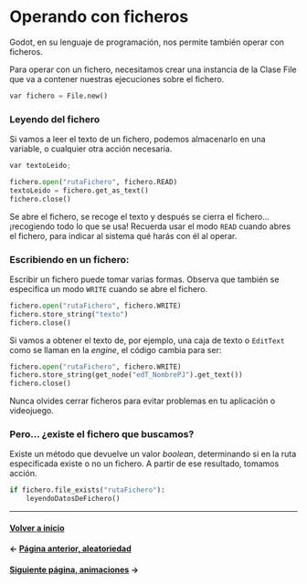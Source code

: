 # Operando con ficheros

Godot, en su lenguaje de programación, nos permite también operar con ficheros.

Para operar con un fichero, necesitamos crear una instancia de la Clase File que va a contener nuestras ejecuciones sobre el fichero.

```py
var fichero = File.new()
```

### Leyendo del fichero

Si vamos a leer el texto de un fichero, podemos almacenarlo en una variable, o cualquier otra acción necesaria.

```py
var textoLeido;

fichero.open("rutaFichero", fichero.READ)
textoLeido = fichero.get_as_text()
fichero.close()
```

Se abre el fichero, se recoge el texto y después se cierra el fichero... ¡recogiendo todo lo que se usa! Recuerda usar el modo `READ` cuando abres el fichero, para indicar al sistema qué harás con él al operar.

### Escribiendo en un fichero:

Escribir un fichero puede tomar varias formas. Observa que también se especifica un modo `WRITE` cuando se abre el fichero.

```py
fichero.open("rutaFichero", fichero.WRITE)
fichero.store_string("texto")
fichero.close()
```

Si vamos a obtener el texto de, por ejemplo, una caja de texto o `EditText` como se llaman en la _engine_, el código cambia para ser:

```py
fichero.open("rutaFichero", fichero.WRITE)
fichero.store_string(get_node("edT_NombrePJ").get_text())
fichero.close()
```

Nunca olvides cerrar ficheros para evitar problemas en tu aplicación o videojuego.

### Pero... ¿existe el fichero que buscamos?

Existe un método que devuelve un valor _boolean_, determinando si en la ruta especificada existe o no un fichero. A partir de ese resultado, tomamos acción.

```py
if fichero.file_exists("rutaFichero"):
    leyendoDatosDeFichero()
```

---
#### [Volver a inicio](../README.md)
#### ← [Página anterior, aleatoriedad](random.md)
#### [Siguiente página, animaciones](animaciones.md) →